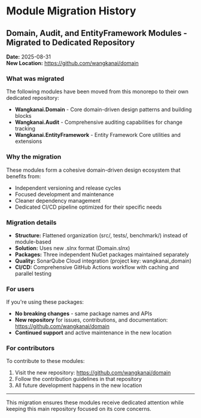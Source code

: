 # Module Migration History

## Domain, Audit, and EntityFramework Modules - Migrated to Dedicated Repository

**Date:** 2025-08-31  
**New Location:** https://github.com/wangkanai/domain

### What was migrated

The following modules have been moved from this monorepo to their own dedicated repository:

- **Wangkanai.Domain** - Core domain-driven design patterns and building blocks
- **Wangkanai.Audit** - Comprehensive auditing capabilities for change tracking  
- **Wangkanai.EntityFramework** - Entity Framework Core utilities and extensions

### Why the migration

These modules form a cohesive domain-driven design ecosystem that benefits from:
- Independent versioning and release cycles
- Focused development and maintenance
- Cleaner dependency management
- Dedicated CI/CD pipeline optimized for their specific needs

### Migration details

- **Structure:** Flattened organization (src/, tests/, benchmark/) instead of module-based
- **Solution:** Uses new .slnx format (Domain.slnx)
- **Packages:** Three independent NuGet packages maintained separately
- **Quality:** SonarQube Cloud integration (project key: wangkanai_domain)
- **CI/CD:** Comprehensive GitHub Actions workflow with caching and parallel testing

### For users

If you're using these packages:
- **No breaking changes** - same package names and APIs
- **New repository** for issues, contributions, and documentation: https://github.com/wangkanai/domain
- **Continued support** and active maintenance in the new location

### For contributors  

To contribute to these modules:
1. Visit the new repository: https://github.com/wangkanai/domain
2. Follow the contribution guidelines in that repository
3. All future development happens in the new location

---

This migration ensures these modules receive dedicated attention while keeping this main repository focused on its core concerns.